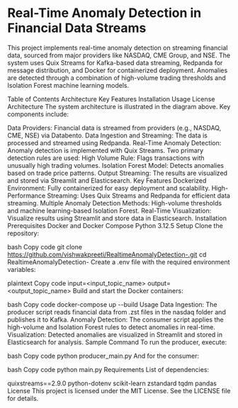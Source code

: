 # Real-Time Anomaly Detection in Financial Data Streams
<!-- Replace with actual path or link to the architecture image -->

This project implements real-time anomaly detection on streaming financial data, sourced from major providers like NASDAQ, CME Group, and NSE. The system uses Quix Streams for Kafka-based data streaming, Redpanda for message distribution, and Docker for containerized deployment. Anomalies are detected through a combination of high-volume trading thresholds and Isolation Forest machine learning models.

Table of Contents
Architecture
Key Features
Installation
Usage
License
Architecture
The system architecture is illustrated in the diagram above. Key components include:

Data Providers: Financial data is streamed from providers (e.g., NASDAQ, CME, NSE) via Databento.
Data Ingestion and Streaming: The data is processed and streamed using Redpanda.
Real-Time Anomaly Detection: Anomaly detection is implemented with Quix Streams. Two primary detection rules are used:
High Volume Rule: Flags transactions with unusually high trading volumes.
Isolation Forest Model: Detects anomalies based on trade price patterns.
Output Streaming: The results are visualized and stored via Streamlit and Elasticsearch.
Key Features
Dockerized Environment: Fully containerized for easy deployment and scalability.
High-Performance Streaming: Uses Quix Streams and Redpanda for efficient data streaming.
Multiple Anomaly Detection Methods: High-volume thresholds and machine learning-based Isolation Forest.
Real-Time Visualization: Visualize results using Streamlit and store data in Elasticsearch.
Installation
Prerequisites
Docker and Docker Compose
Python 3.12.5
Setup
Clone the repository:

bash
Copy code
git clone https://github.com/vishwakpreeti/RealtimeAnomalyDetection-.git
cd RealtimeAnomalyDetection-
Create a .env file with the required environment variables:

plaintext
Copy code
input=<input_topic_name>
output=<output_topic_name>
Build and start the Docker containers:

bash
Copy code
docker-compose up --build
Usage
Data Ingestion: The producer script reads financial data from .zst files in the nasdaq folder and publishes it to Kafka.
Anomaly Detection: The consumer script applies the high-volume and Isolation Forest rules to detect anomalies in real-time.
Visualization: Detected anomalies are visualized in Streamlit and stored in Elasticsearch for analysis.
Sample Command
To run the producer, execute:

bash
Copy code
python producer_main.py
And for the consumer:

bash
Copy code
python main.py
Requirements
List of dependencies:

quixstreams==2.9.0
python-dotenv
scikit-learn
zstandard
tqdm
pandas
License
This project is licensed under the MIT License. See the LICENSE file for details.
